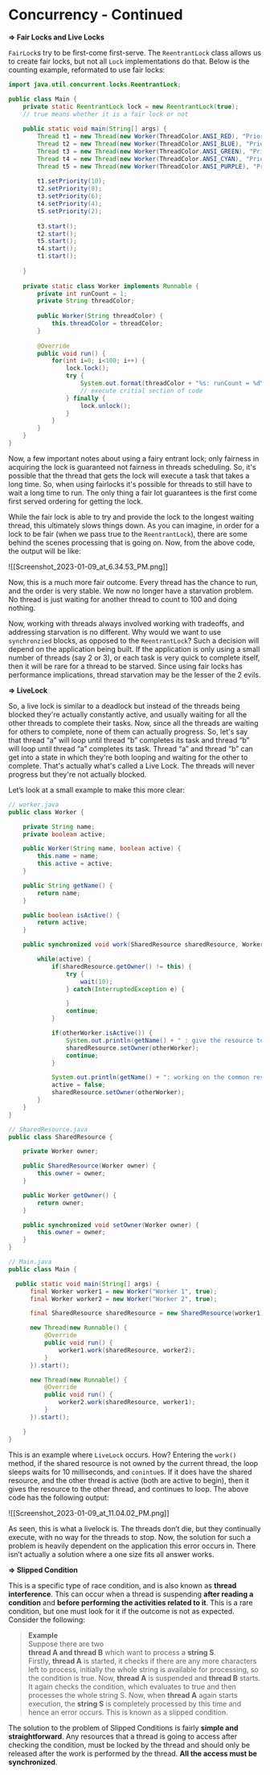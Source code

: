 # Concurrency - Continued

**⇒ Fair Locks and Live Locks**

`FairLock`s try to be first-come first-serve. The `ReentrantLock` class allows us to create fair locks, but not all `Lock` implementations do that. Below is the counting example, reformated to use fair locks:

```Java
import java.util.concurrent.locks.ReentrantLock;

public class Main {
	private static ReentrantLock lock = new ReentrantLock(true);
	// true means whether it is a fair lock or not
	
	public static void main(String[] args) {
	    Thread t1 = new Thread(new Worker(ThreadColor.ANSI_RED), "Priority 10");
	    Thread t2 = new Thread(new Worker(ThreadColor.ANSI_BLUE), "Priority 8");
	    Thread t3 = new Thread(new Worker(ThreadColor.ANSI_GREEN), "Priority 6");
	    Thread t4 = new Thread(new Worker(ThreadColor.ANSI_CYAN), "Priority 4");
	    Thread t5 = new Thread(new Worker(ThreadColor.ANSI_PURPLE), "Priority 2");
	
	    t1.setPriority(10);
	    t2.setPriority(8);
	    t3.setPriority(6);
	    t4.setPriority(4);
	    t5.setPriority(2);
	
	    t3.start();
	    t2.start();
	    t5.start();
	    t4.start();
	    t1.start();
	
	}
	
	private static class Worker implements Runnable {
	    private int runCount = 1;
	    private String threadColor;
	
	    public Worker(String threadColor) {
	        this.threadColor = threadColor;
	    }
	
	    @Override
	    public void run() {
	        for(int i=0; i<100; i++) {
	            lock.lock();
	            try {
	                System.out.format(threadColor + "%s: runCount = %d\n", Thread.currentThread().getName(), runCount++);
	                // execute critial section of code
	            } finally {
	                lock.unlock();
	            }
	        }
	    }
	}
}
```

Now, a few important notes about using a fairy entrant lock; only fairness in acquiring the lock is guaranteed not fairness in threads scheduling. So, it's possible that the thread that gets the lock will execute a task that takes a long time. So, when using fairlocks it's possible for threads to still have to wait a long time to run. The only thing a fair lot guarantees is the first come first served ordering for getting the lock.

  

While the fair lock is able to try and provide the lock to the longest waiting thread, this ultimately slows things down. As you can imagine, in order for a lock to be fair (when we pass true to the `ReentrantLock`), there are some behind the scenes processing that is going on. Now, from the above code, the output will be like:

![[Screenshot_2023-01-09_at_6.34.53_PM.png]]

Now, this is a much more fair outcome. Every thread has the chance to run, and the order is very stable. We now no longer have a starvation problem. No thread is just waiting for another thread to count to 100 and doing nothing.

  

Now, working with threads always involved working with tradeoffs, and addressing starvation is no different. Why would we want to use `synchronzied` blocks, as opposed to the `ReentrantLock`? Such a decision will depend on the application being built. If the application is only using a small number of threads (say 2 or 3), or each task is very quick to complete itself, then it will be rare for a thread to be starved. Since using fair locks has performance implications, thread starvation may be the lesser of the 2 evils.

  

**⇒ LiveLock**

So, a live lock is similar to a deadlock but instead of the threads being blocked they're actually constantly active, and usually waiting for all the other threads to complete their tasks. Now, since all the threads are waiting for others to complete, none of them can actually progress. So, let's say that thread “a” will loop until thread “b” completes its task and thread “b” will loop until thread “a” completes its task. Thread “a” and thread “b” can get into a state in which they're both looping and waiting for the other to complete. That's actually what's called a Live Lock. The threads will never progress but they're not actually blocked.

  

Let’s look at a small example to make this more clear:

```Java
// worker.java
public class Worker {

    private String name;
    private boolean active;

    public Worker(String name, boolean active) {
        this.name = name;
        this.active = active;
    }

    public String getName() {
        return name;
    }

    public boolean isActive() {
        return active;
    }

    public synchronized void work(SharedResource sharedResource, Worker otherWorker) {

        while(active) {
            if(sharedResource.getOwner() != this) {
                try {
                    wait(10);
                } catch(InterruptedException e) {

                }
                continue;
            }

            if(otherWorker.isActive()) {
                System.out.println(getName() + " : give the resource to the worker " + otherWorker.getName());
                sharedResource.setOwner(otherWorker);
                continue;
            }

            System.out.println(getName() + ": working on the common resource");
            active = false;
            sharedResource.setOwner(otherWorker);
        }
    }
}

// SharedResource.java
public class SharedResource {

    private Worker owner;

    public SharedResource(Worker owner) {
        this.owner = owner;
    }

    public Worker getOwner() {
        return owner;
    }

    public synchronized void setOwner(Worker owner) {
        this.owner = owner;
    }
}

// Main.java
public class Main {

  public static void main(String[] args) {
      final Worker worker1 = new Worker("Worker 1", true);
      final Worker worker2 = new Worker("Worker 2", true);

      final SharedResource sharedResource = new SharedResource(worker1);

      new Thread(new Runnable() {
          @Override
          public void run() {
              worker1.work(sharedResource, worker2);
          }
      }).start();

      new Thread(new Runnable() {
          @Override
          public void run() {
              worker2.work(sharedResource, worker1);
          }
      }).start();

    }
}
```

This is an example where `LiveLock` occurs. How? Entering the `work()` method, if the shared resource is not owned by the current thread, the loop sleeps waits for 10 milliseconds, and `conintue`s. If it does have the shared resource, and the other thread is active (both are active to begin), then it gives the resource to the other thread, and continues to loop. The above code has the following output:

![[Screenshot_2023-01-09_at_11.04.02_PM.png]]

As seen, this is what a livelock is. The threads don’t die, but they continually execute, with no way for the threads to stop. Now, the solution for such a problem is heavily dependent on the application this error occurs in. There isn’t actually a solution where a one size fits all answer works.

  

**⇒ Slipped Condition**

This is a specific type of race condition, and is also known as **thread interference**. This can occur when a thread is suspending **after reading a condition** and **before performing the activities related to it**. This is a rare condition, but one must look for it if the outcome is not as expected. Consider the following:

> **Example**  
> Suppose there are two   
> **thread A and thread B** which want to process a **string S**. Firstly, **thread A** is started, it checks if there are any more characters left to process, initially the whole string is available for processing, so the condition is true. Now, **thread A** is suspended and **thread B** starts. It again checks the condition, which evaluates to true and then processes the whole string S. Now, when **thread A** again starts execution, the **string S** is completely processed by this time and hence an error occurs. This is known as a slipped condition.

  

The solution to the problem of Slipped Conditions is fairly **simple and straightforward**. Any resources that a thread is going to access after checking the condition, must be locked by the thread and should only be released after the work is performed by the thread. **All the access must be synchronized**.